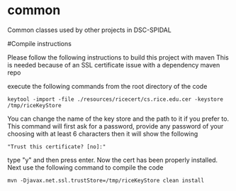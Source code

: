# common
Common classes used by other projects in DSC-SPIDAL

#Compile instructions

Please follow the following instructions to build this project with maven
This is needed because of an SSL certificate issue with a dependency maven repo

execute the following commands from the root directory of the code

```
keytool -import -file ./resources/ricecert/cs.rice.edu.cer -keystore /tmp/riceKeyStore
```

You can change the name of the key store and the path to it if you prefer to.
This command will first ask for a password, provide any password of your choosing with at least 6 characters
then it will show the following

```
"Trust this certificate? [no]:" 
```

type "y" and then press enter. Now the cert has been properly installed.
Next use the following command to compile the code

```
mvn -Djavax.net.ssl.trustStore=/tmp/riceKeyStore clean install
```
